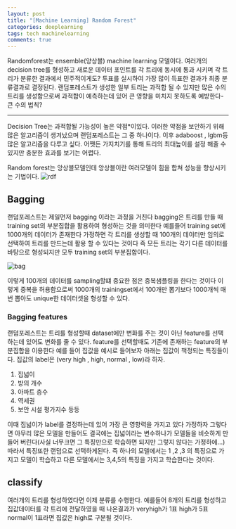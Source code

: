 ```yaml
---
layout: post
title: "[Machine Learning] Random Forest"
categories: deeplearning
tags: tech machinelearning
comments: true
---
```


Randomforest는 ensemble(양상블) machine learning 모델이다. 여러개의 decision tree를 형성하고 새로운 데이터 포인트를 각 트리에 동시에 통과 시키며
각 트리가 분류한 결과에서 민주적이게도? 투표를 실시하여 가장 많이 득표한 결과가 최종 분류결과로 결정된다. 랜덤포레스트가 생성한
일부 트리는 과적합 될 수 있지만 많은 수의 트리를 생성함으로써 과적합이 예측하는데 있어 큰 영향을 미치지 못하도록 예방한다- 큰 수의 법칙?   

-------------------------------------------


Decision Tree는 과적합될 가능성이 높은 약점*이있다. 이러한 약점을 보안하기 위해 많은 알고리즘이 생겨났으며 랜덤포레스트는 그 중 하나이다. 이후
adaboost , lgbm등 많은 알고리즘을 다루고 싶다. 어쨋든 가지치기를 통해 트리의 최대높이를 설정 해줄 수 있지만 충분한 효과를 보기는 어렵다.

Random forest는 앙상블모델인데 앙상블이란 여러모델이 힘을 합쳐 성능을 향상시키는 기법이다. 
![rdf](https://miro.medium.com/max/1638/1*9Cw6GyeSKOpWqnT91lygdA.png)

## Bagging 

랜덤포레스트는 제일먼저 bagging 이라는 과정을 거친다 bagging은 트리를 만들 때 training set의 부분집합을 활용하여 형성하는 것을 의미한다 예를들어
training set에 1000개의 데이터가 존재한다 가정하면 각 트리를 생성할 때 100개의 데이터만 임의로 선택하여 트리를 만드는데 활용 할 수 있다는 것이다
즉 모든 트리는 각기 다른 데이터를 바탕으로 형성되지만 모두 training set의 부분집합이다.

![bag](https://miro.medium.com/max/1678/1*Wf91XObaX2zwow7mMwDmGw.png)

이렇게 100개의 데이터를 sampling할떄 중요한 점은 중복샘플링을 한다는 것이다 이렇게 중복을 허용함으로써 1000개의 trainingset에서 100개만 뽑기보다
1000개씩 매번 뽑아도 unique한 데이터셋을 형성할 수 있다.

### Bagging features

랜덤포레스트는 트리를 형성할때 dataset에만 변화를 주는 것이 아닌 feature를 선택하는데 있어도 변화를 줄 수 있다. feature를 선택할때도 기존에 
존재하는 feature의 부분집합을 이용한다 예를 들어 집값을 예시로 들어보자 아래는 집값이 책정되는 특징들이다. 집값의 label은 (very high , high,
normal , low)라 하자.

1. 집넓이
2. 방의 개수
3. 아파트 층수
4. 역세권
5. 보안 시설 평가지수
등등

이때 집넓이가 label를 결정하는데 있어 가장 큰 영향력을 가지고 있다 가정하자 그렇다면 아무리 많은 모델을 만들어도 결국에는 집넓이라는 변수하나가 모델들을
비슷하게 만들어 버린다(사실 너무크면 그 특징만으로 학습하면 되지만 그렇지 않다는 가정하에...) 따라서 특징또한 랜덤으로 선택하게된다. 즉 하나의 모델에서는
1 ,2 ,3 의 특징으로 가지고 모델이 학습하고 다른 모델에서는 3,4,5의 특징을 가지고 학습한다는 것이다. 

## classify
여러개의 트리를 형성하였다면 이제 분류를 수행한다. 예를들어 8개의 트리를 형성하고 집값데이터를 각 트리에 전달하였을 때 나온결과가 
veryhigh가 1표 high가 5표 normal이 1표라면 집값은 high로 구분될 것이다.





